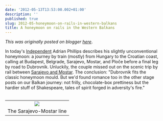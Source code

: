 ```yaml
---
date: '2012-05-13T13:53:00.002+01:00'
description: ''
published: true
slug: 2012-05-honeymoon-on-rails-in-western-balkans
title: A honeymoon on rails in the Western Balkans
---
```


*This was originally posted on blogger [here](https://blog.balkanology.com/2012/05/honeymoon-on-rails-in-western-balkans.html)*.

In today's <a href="http://www.independent.co.uk/travel/europe/war-and-peace-romance-on-the-rails-of-a-slavic-odyssey-7742080.html">Independent</a> Adrian Phillips describes his slightly unconventional honeymoon: a journey by train (mostly) from Hungary to the Croatian coast, calling at Budapest, Belgrade, Sarajevo, Mostar, and Ploče before a final leg by road to Dubrovnik. Unluckily, the couple missed out on the scenic trip by rail between <a href="http://www.balkanology.com/overview/article_scenicrailways.html#bosnia">Sarajevo and Mostar</a>. The conclusion: "Dubrovnik fits the classic honeymoon mould. But we'd found romance too in the other stage posts on our Balkan journey: not frilly, chocolate-box prettiness but the hardier stuff of Shakespeare, tales of spirit forged in adversity's fire." <br /><br />
<table align="center" cellpadding="0" cellspacing="0" class="tr-caption-container" style="margin-left: auto; margin-right: auto; text-align: center;"><tbody>
<tr><td style="text-align: center;"><a href="http://www.pbase.com/alangrant/image/85622211" style="margin-left: auto; margin-right: auto;"><img border="0" src="http://www.pbase.com/alangrant/image/85622211/small.jpg" /></a></td></tr>
<tr><td class="tr-caption" style="text-align: center;">The Sarajevo-Mostar line</td></tr>
</tbody></table>
<br />
<br />
